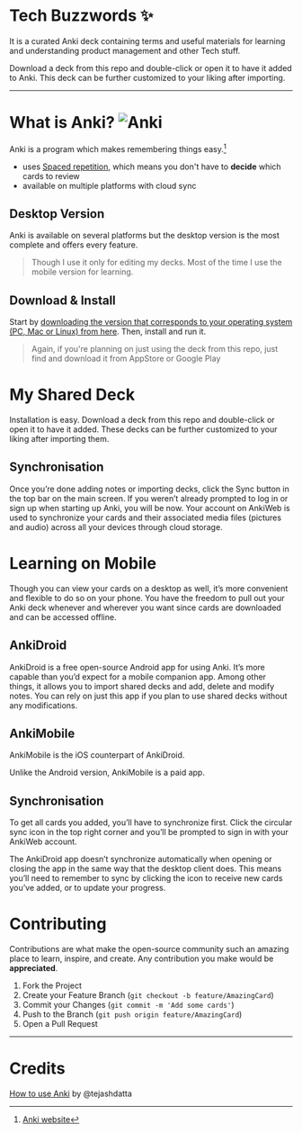 # Tech Buzzwords ✨

It is a curated Anki deck containing terms and useful materials for learning and understanding product management and other Tech stuff.

Download a deck from this repo and double-click or open it to have it added to Anki. This deck can be further customized to your liking after importing.

---
# What is Anki? ![Anki](https://upload.wikimedia.org/wikipedia/commons/3/3d/Anki-icon.svg)

Anki is a program which makes remembering things easy.[^1]

- uses [Spaced repetition](https://en.wikipedia.org/wiki/Spaced_repetition), which means you don't have to **decide** which cards to review
- available on multiple platforms with cloud sync

## Desktop Version
Anki is available on several platforms but the desktop version is the most complete and offers every feature.

> Though I use it only for editing my decks. Most of the time I use the mobile version for learning.

## Download & Install
Start by [downloading the version that corresponds to your operating system (PC, Mac or Linux) from here](https://apps.ankiweb.net/). Then, install and run it.

> Again, if you're planning on just using the deck from this repo, just find and download it from AppStore or Google Play

# My Shared Deck

Installation is easy. Download a deck from this repo and double-click or open it to have it added. These decks can be further customized to your liking after importing them.

## Synchronisation
Once you’re done adding notes or importing decks, click the Sync button in the top bar on the main screen. If you weren’t already prompted to log in or sign up when starting up Anki, you will be now. Your account on AnkiWeb is used to synchronize your cards and their associated media files (pictures and audio) across all your devices through cloud storage.

# Learning on Mobile

Though you can view your cards on a desktop as well, it’s more convenient and flexible to do so on your phone. You have the freedom to pull out your Anki deck whenever and wherever you want since cards are downloaded and can be accessed offline.

## AnkiDroid

AnkiDroid is a free open-source Android app for using Anki. It’s more capable than you’d expect for a mobile companion app. Among other things, it allows you to import shared decks and add, delete and modify notes. You can rely on just this app if you plan to use shared decks without any modifications.

## AnkiMobile
AnkiMobile is the iOS counterpart of AnkiDroid. 

Unlike the Android version, AnkiMobile is a paid app. 

## Synchronisation
To get all cards you added, you’ll have to synchronize first. Click the circular sync icon in the top right corner and you’ll be prompted to sign in with your AnkiWeb account.

The AnkiDroid app doesn’t synchronize automatically when opening or closing the app in the same way that the desktop client does. This means you’ll need to remember to sync by clicking the icon to receive new cards you’ve added, or to update your progress.

# Contributing

Contributions are what make the open-source community such an amazing place to learn, inspire, and create. Any contribution you make would be **appreciated**.

1. Fork the Project
2. Create your Feature Branch (`git checkout -b feature/AmazingCard`)
3. Commit your Changes (`git commit -m 'Add some cards'`)
4. Push to the Branch (`git push origin feature/AmazingCard`)
5. Open a Pull Request

---
# Credits
[How to use Anki](https://medium.com/@tejashdatta/how-to-use-anki-66a22ed9b1a4) by @tejashdatta

[^1]: [Anki website](https://apps.ankiweb.net/)
